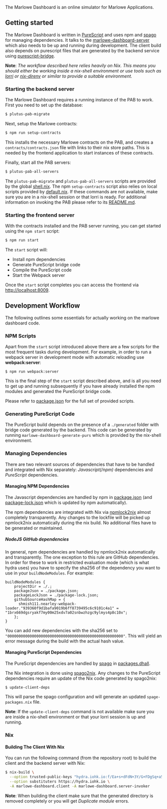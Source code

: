 The Marlowe Dashboard is an online simulator for Marlowe Applications.

## Getting started

The Marlowe Dashboard is written in [PureScript](https://www.purescript.org/) and uses npm and [spago](https://github.com/purescript/spago) for managing dependencies. It talks to the [marlowe-dashboard-server](https://github.com/input-output-hk/plutus/tree/master/marlowe-dashboard-server) which also needs to be up and running during development. The client build also depends on purescript files that are generated by the backend service using [purescript-bridge](https://github.com/eskimor/purescript-bridge).

**Note**: _The workflow described here relies heavily on Nix. This means you should either be working inside a nix-shell environment or use tools such as [lorri](https://github.com/target/lorri) or [nix-direnv](https://github.com/nix-community/nix-direnv) or similar to provide a suitable environment._

### Starting the backend server

The Marlowe Dashboard requires a running instance of the PAB to work. First you need to set up the database:

```bash
$ plutus-pab-migrate
```

Next, setup the Marlowe contracts:

```bash
$ npm run setup-contracts
```

This installs the necessary Marlowe contracts on the PAB, and creates a `contracts/contracts.json` file with links to their nix store paths. This is needed by the frontend application to start instances of these contracts.

Finally, start all the PAB servers:

```bash
$ plutus-pab-all-servers
```

The `plutus-pab-migrate` and `plutus-pab-all-servers` scripts are provided by the global [shell.nix](../shell.nix). The npm `setup-contracts` script also relies on local scripts provided by [default.nix](default.nix). If these commands are not available, make sure you are in a nix-shell session or that lorri is ready. For additional information on invoking the PAB please refer to its [README.md](../plutus-pab/README.md).

### Starting the frontend server

With the contracts installed and the PAB server running, you can get started using the `npm start` script:

```bash
$ npm run start
```

The `start` script will:

- Install npm dependencies
- Generate PureScript bridge code
- Compile the PureScript code
- Start the Webpack server

Once the `start` script completes you can access the frontend via [http://localhost:8009](http://localhost:8009).

## Development Workflow

The following outlines some essentials for actually working on the marlowe dashboard code.

### NPM Scripts

Apart from the `start` script introduced above there are a few scripts for the most frequent tasks during development. For example, in order to run a webpack server in development mode with automatic reloading use **webpack:server**:

```
$ npm run webpack:server
```

This is the final step of the `start` script described above, and is all you need to get up and running subsequently if you have already installed the npm modules and generated the PureScript bridge code.

Please refer to [package.json](./package.json) for the full set of provided scripts.

### Generating PureScript Code

The PureScript build depends on the presence of a `./generated` folder with bridge code generated by the backend. This code can
be generated by running `marlowe-dashboard-generate-purs` which is provided by the nix-shell environment.

### Managing Dependencies

There are two relevant sources of dependencies that have to be handled and integrated with Nix separately: _Javascript(/npm)_ dependencies and _PureScript_ dependencies.

#### Managing NPM Dependencies

The Javascript dependencies are handled by npm in [package.json](./package.json) (and [package-lock.json](./package-lock.json) which
is updated by npm automatically).

The npm dependencies are integrated with Nix via [npmlock2nix](https://github.com/tweag/npmlock2nix) almost completely transparently. Any changes to the lockfile will be picked up npmlock2nix automatically during the nix build. No
additional files have to be generated or maintained.

##### NodeJS GitHub dependencies

In general, npm dependencies are handled by npmlock2nix automatically and transparently. The one exception to this rule are
GitHub dependencies. In order for these to work in restricted evaluation mode (which is what hydra uses) you have to specify
the sha256 of the dependency you want to use in your `buildNodeModules`. For example:

```
buildNodeModules {
    projectDir = ./.;
    packageJson = ./package.json;
    packageLockJson = ./package-lock.json;
    githubSourceHashMap = {
      shmish111.nearley-webpack-loader."939360f9d1bafa9019b6ff8739495c6c9101c4a1" = "1brx669dgsryakf7my00m25xdv7a02snbwzhzgc9ylmys4p8c10x";
    };
}
```

You can add new dependencies with the sha256 set to `"0000000000000000000000000000000000000000000000000000"`. This will yield an error
message during the build with the actual hash value.

#### Managing PureScript Dependencies

The PureScript dependencies are handled by [spago](https://github.com/purescript/spago) in [packages.dhall](./packages.dhall).

The Nix integration is done using [spago2nix](https://github.com/justinwoo/spago2nix). Any changes to the PureScript dependencies
require an update of the Nix code generated by spago2nix:

```
$ update-client-deps
```

This will parse the spago configuration and will generate an updated `spage-packages.nix` file.

**Note**: If the `update-client-deps` command is not available make sure you are inside a nix-shell environment or that your lorri session
is up and running.

### Nix

#### Building The Client With Nix

You can run the following command (from the repository root) to build the client and the
backend server with Nix:

```sh
$ nix-build \
  --option trusted-public-keys "hydra.iohk.io:f/Ea+s+dFdN+3Y/G+FDgSq+a5NEWhJGzdjvKNGv0/EQ=" \
  --option substituters https://hydra.iohk.io \
  -A marlowe-dashboard.client -A marlowe-dashboard.server-invoker
```

**Note**: When building the client make sure that the generated directory is removed completely or you will get _Duplicate module_ errors.
